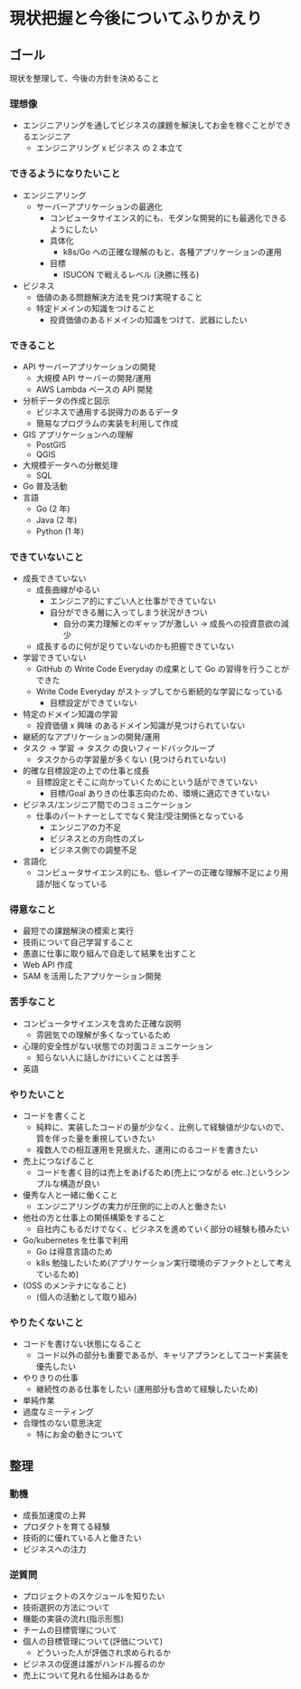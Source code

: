 # 現状把握と今後についてふりかえり

## ゴール

現状を整理して、今後の方針を決めること

### 理想像

- エンジニアリングを通してビジネスの課題を解決してお金を稼ぐことができるエンジニア
  - エンジニアリング x ビジネス の 2 本立て

### できるようになりたいこと

- エンジニアリング
  - サーバーアプリケーションの最適化
    - コンピュータサイエンス的にも、モダンな開発的にも最適化できるようにしたい
    - 具体化
      - k8s/Go への正確な理解のもと、各種アプリケーションの運用
    - 目標
      - ISUCON で戦えるレベル (決勝に残る)
- ビジネス
  - 価値のある問題解決方法を見つけ実現すること
  - 特定ドメインの知識をつけること
    - 投資価値のあるドメインの知識をつけて、武器にしたい

### できること

- API サーバーアプリケーションの開発
  - 大規模 API サーバーの開発/運用
  - AWS Lambda ベースの API 開発
- 分析データの作成と図示
  - ビジネスで通用する説得力のあるデータ
  - 簡易なプログラムの実装を利用して作成
- GIS アプリケーションへの理解
  - PostGIS
  - QGIS
- 大規模データへの分散処理
  - SQL
- Go 普及活動
- 言語
  - Go (2 年)
  - Java (2 年)
  - Python (1 年)

### できていないこと

- 成長できていない
  - 成長曲線がゆるい
    - エンジニア的にすごい人と仕事ができていない
    - 自分ができる層に入ってしまう状況がきつい
      - 自分の実力理解とのギャップが激しい → 成長への投資意欲の減少
  - 成長するのに何が足りていないのかも把握できていない
- 学習できていない
  - GitHub の Write Code Everyday の成果として Go の習得を行うことができた
  - Write Code Everyday がストップしてから断続的な学習になっている
    - 目標設定ができていない
- 特定のドメイン知識の学習
  - 投資価値 x 興味 のあるドメイン知識が見つけられていない
- 継続的なアプリケーションの開発/運用
- タスク → 学習 → タスク の良いフィードバックループ
  - タスクからの学習量が多くない (見つけられていない)
- 的確な目標設定の上での仕事と成長
  - 目標設定とそこに向かっていくためにという話ができていない
    - 目標/Goal ありきの仕事志向のため、環境に適応できていない
- ビジネス/エンジニア間でのコミュニケーション
  - 仕事のパートナーとしてでなく発注/受注関係となっている
    - エンジニアの力不足
    - ビジネスとの方向性のズレ
    - ビジネス側での調整不足
- 言語化
  - コンピュータサイエンス的にも、低レイアーの正確な理解不足により用語が拙くなっている

### 得意なこと

- 最短での課題解決の模索と実行
- 技術について自己学習すること
- 愚直に仕事に取り組んで自走して結果を出すこと
- Web API 作成
- SAM を活用したアプリケーション開発

### 苦手なこと

- コンピュータサイエンスを含めた正確な説明
  - 雰囲気での理解が多くなっているため
- 心理的安全性がない状態での対面コミュニケーション
  - 知らない人に話しかけにいくことは苦手
- 英語

### やりたいこと

- コードを書くこと
  - 純粋に、実装したコードの量が少なく、比例して経験値が少ないので、質を伴った量を重視していきたい
  - 複数人での相互運用を見据えた、運用にのるコードを書きたい
- 売上につなげること
  - コードを書く目的は売上をあげるため(売上につながる etc..)というシンプルな構造が良い
- 優秀な人と一緒に働くこと
  - エンジニアリングの実力が圧倒的に上の人と働きたい
- 他社の方と仕事上の関係構築をすること
  - 自社内こもるだけでなく、ビジネスを進めていく部分の経験も積みたい
- Go/kubernetes を仕事で利用
  - Go は得意言語のため
  - k8s 勉強したいため(アプリケーション実行環境のデファクトとして考えているため)
- (OSS のメンテナになること)
  - (個人の活動として取り組み)

### やりたくないこと

- コードを書けない状態になること
  - コード以外の部分も重要であるが、キャリアプランとしてコード実装を優先したい
- やりきりの仕事
  - 継続性のある仕事をしたい (運用部分も含めて経験したいため)
- 単純作業
- 過度なミーティング
- 合理性のない意思決定
  - 特にお金の動きについて

## 整理

### 動機

- 成長加速度の上昇
- プロダクトを育てる経験
- 技術的に優れている人と働きたい
- ビジネスへの注力

### 逆質問

- プロジェクトのスケジュールを知りたい
- 技術選択の方法について
- 機能の実装の流れ(指示形態)
- チームの目標管理について
- 個人の目標管理について(評価について)
  - どういった人が評価され求められるか
- ビジネスの促進は誰がハンドル握るのか
- 売上について見れる仕組みはあるか
